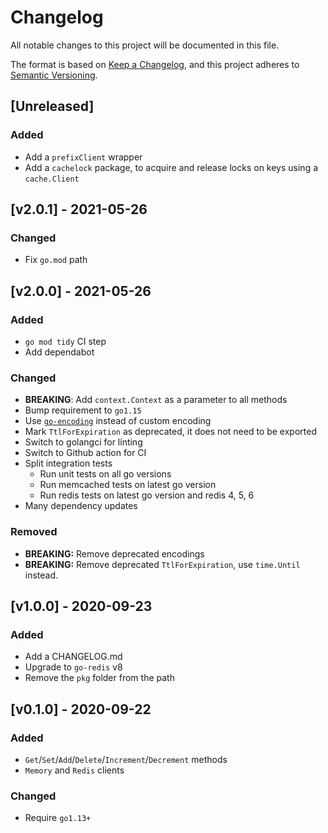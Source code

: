 # Changelog
All notable changes to this project will be documented in this file.

The format is based on [Keep a Changelog](https://keepachangelog.com/en/1.0.0/),
and this project adheres to [Semantic Versioning](https://semver.org/spec/v2.0.0.html).

## [Unreleased]
### Added
- Add a `prefixClient` wrapper
- Add a `cachelock` package, to acquire and release locks on keys using a `cache.Client`

## [v2.0.1] - 2021-05-26
### Changed
- Fix `go.mod` path

## [v2.0.0] - 2021-05-26
### Added
- `go mod tidy` CI step
- Add dependabot

### Changed
- **BREAKING**: Add `context.Context` as a parameter to all methods
- Bump requirement to `go1.15`
- Use [`go-encoding`](https://github.com/Shopify/go-encoding) instead of custom encoding
- Mark `TtlForExpiration` as deprecated, it does not need to be exported
- Switch to golangci for linting
- Switch to Github action for CI
- Split integration tests
  - Run unit tests on all go versions
  - Run memcached tests on latest go version
  - Run redis tests on latest go version and redis 4, 5, 6
- Many dependency updates

### Removed
- **BREAKING:** Remove deprecated encodings
- **BREAKING:** Remove deprecated `TtlForExpiration`, use `time.Until` instead.

## [v1.0.0] - 2020-09-23
### Added
- Add a CHANGELOG.md
- Upgrade to `go-redis` v8
- Remove the `pkg` folder from the path

## [v0.1.0] - 2020-09-22
### Added
- `Get`/`Set`/`Add`/`Delete`/`Increment`/`Decrement` methods
- `Memory` and `Redis` clients

### Changed
- Require `go1.13+`
